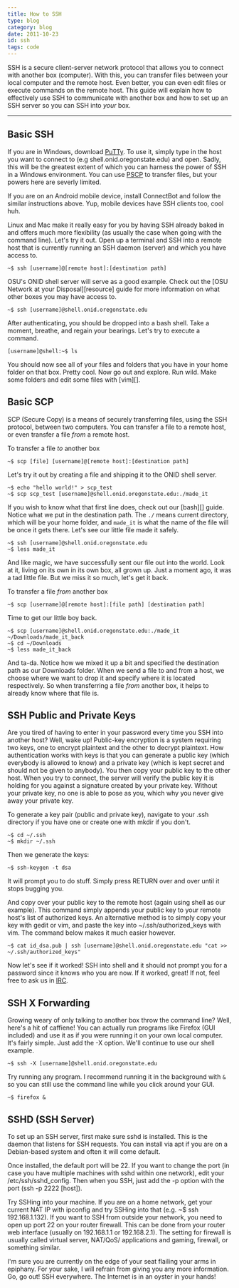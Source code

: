 ```yaml
---
title: How to SSH
type: blog
category: blog
date: 2011-10-23
id: ssh
tags: code
---
```


SSH is a secure client-server network protocol that allows you to connect with
another box (computer). With this, you can transfer files between your local
computer and the remote host. Even better, you can even edit files or execute
commands on the remote host. This guide will explain how to effectively use SSH
to communicate with another box and how to set up an SSH server so you can SSH
into _your_ box.

---

Basic SSH
---------

If you are in Windows, download [PuTTy][putty]. To use it, simply type in the
host you want to connect to (e.g shell.onid.oregonstate.edu) and open. Sadly,
this will be the greatest extent of which you can harness the power of SSH in a
Windows environment. You can use [PSCP][pscp] to transfer files, but your
powers here are severly limited.

If you are on an Android mobile device, install ConnectBot and follow the
similar instructions above. Yup, mobile devices have SSH clients too, cool huh.

Linux and Mac make it really easy for you by having SSH already baked in and
offers much more flexibility (as usually the case when going with the command
line).  Let's try it out. Open up a terminal and SSH into a remote host that is
currently running an SSH daemon (server) and which you have access to.

    ~$ ssh [username]@[remote host]:[destination path]

OSU's ONID shell server will serve as a good example. Check out the [OSU Network at
your Disposal][resource] guide for more information on what other boxes you
may have access to.

    ~$ ssh [username]@shell.onid.oregonstate.edu

After authenticating, you should be dropped into a bash shell. Take a moment,
breathe, and regain your bearings. Let's try to execute a command.

    [username]@shell:~$ ls

You should now see all of your files and folders that you have in your home
folder on that box. Pretty cool. Now go out and explore. Run wild. Make some
folders and edit some files with [vim][].

Basic SCP
---------

SCP (Secure Copy) is a means of securely transferring files, using the SSH
protocol, between two computers. You can transfer a file to a remote host, or
even transfer a file _from_ a remote host.

To transfer a file _to_ another box

    ~$ scp [file] [username]@[remote host]:[destination path]

Let's try it out by creating a file and shipping it to the ONID shell server.

    ~$ echo "hello world!" > scp_test
    ~$ scp scp_test [username]@shell.onid.oregonstate.edu:./made_it

If you wish to know what that first line does, check out our [bash][] guide.
Notice what we put in the destination path. The `./` means current directory,
which will be your home folder, and `made_it` is what the name of the file will
be once it gets there. Let's see our little file made it safely.

    ~$ ssh [username]@shell.onid.oregonstate.edu
    ~$ less made_it

And like magic, we have successfully sent our file out into the world. Look at
it, living on its own in its own box, all grown up. Just a moment ago, it was a
tad little file. But we miss it so much, let's get it back.

To transfer a file _from_ another box

    ~$ scp [username]@[remote host]:[file path] [destination path]

Time to get our little boy back.

    ~$ scp [username]@shell.onid.oregonstate.edu:./made_it ~/Downloads/made_it_back
    ~$ cd ~/Downloads
    ~$ less made_it_back

And ta-da. Notice how we mixed it up a bit and specified the destination path
as our Downloads folder. When we send a file to and from a host, we choose
where we want to drop it and specify where it is located respectively. So when
transferring a file _from_ another box, it helps to already know where that
file is.

SSH Public and Private Keys
-----------------------

Are you tired of having to enter in your password every time you SSH into
another host? Well, wake up! Public-key encryption is a system requiring two
keys, one to encrypt plaintext and the other to decrypt plaintext. How
authentication works with keys is that you can generate a public key (which
everybody is allowed to know) and a private key (which is kept secret and
should not be given to anybody). You then copy your public key to the other
host.  When you try to connect, the server will verify the public key it is
holding for you against a signature created by your private key. Without your
private key, no one is able to pose as you, which why you never give away your
private key.

To generate a key pair (public and private key), navigate to your .ssh
directory if you have one or create one with mkdir if you don't.

    ~$ cd ~/.ssh
    ~$ mkdir ~/.ssh

Then we generate the keys:

    ~$ ssh-keygen -t dsa

It will prompt you to do stuff. Simply press RETURN over and over until it
stops bugging you.

And copy over your public key to the remote host (again using shell as our
example). This command simply appends your public key to your remote host's
list of authorized keys. An alternative method is to simply copy your key with
gedit or vim, and paste the key into ~/.ssh/authorized\_keys with vim. The
command below makes it much easier however.

    ~$ cat id_dsa.pub | ssh [username]@shell.onid.oregonstate.edu "cat >> ~/.ssh/authorized_keys"

Now let's see if it worked! SSH into shell and it should not prompt you for a
password since it knows who you are now. If it worked, great! If not, feel free
to ask us in [IRC][irc].

SSH X Forwarding
----------------

Growing weary of only talking to another box throw the command line? Well,
here's a hit of caffiene! You can actually run programs like Firefox (GUI
included) and use it as if you were running it on your own local computer.
It's fairly simple. Just add the -X option. We'll continue to use our shell
example.

    ~$ ssh -X [username]@shell.onid.oregonstate.edu

Try running any program. I recommend running it in the background with `&` so
you can still use the command line while you click around your GUI.

    ~$ firefox &

SSHD (SSH Server)
-----------------

To set up an SSH server, first make sure sshd is installed. This is the daemon that listens for SSH requests. You can install via apt if you are on a Debian-based system and often it will come default.

Once installed, the default port will be 22. If you want to change the port (in case you have multiple machines with sshd within one network), edit your /etc/ssh/sshd\_config. Then when you SSH, just add the -p option with the port (ssh -p 2222 [host]).

Try SSHing into your machine. If you are on a home network, get your current NAT IP with ipconfig and try SSHing into that (e.g. ~$ ssh 192.168.1.132). If you want to SSH from outside your network, you need to open up port 22 on your router firewall. This can be done from your router web interface (usually on 192.168.1.1 or 192.168.2.1). The setting for firewall is usually called virtual server, NAT/QoS/ applications and gaming, firewall, or something similar.

I'm sure you are currently on the edge of your seat flailing your arms in
epiphany.  For your sake, I will refrain from giving you any more information.
Go, go out! SSH everywhere. The Internet is in an oyster in your hands!

[putty]:http://the.earth.li/~sgtatham/putty/latest/x86/putty.exe
[pscp]:http://the.earth.li/~sgtatham/putty/latest/x86/pscp.exe
[network]:http://the.earth.li/~sgtatham/putty/latest/x86/pscp.exe
[resources]:/guides/resources/index.html
[irc]:/guides/irc/index.html
